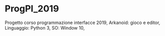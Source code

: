 # ProgPI_2019
Progetto corso programmazione interfacce 2019, Arkanoid: gioco e editor,
Linguaggio: Python 3,
SO: Window 10,
